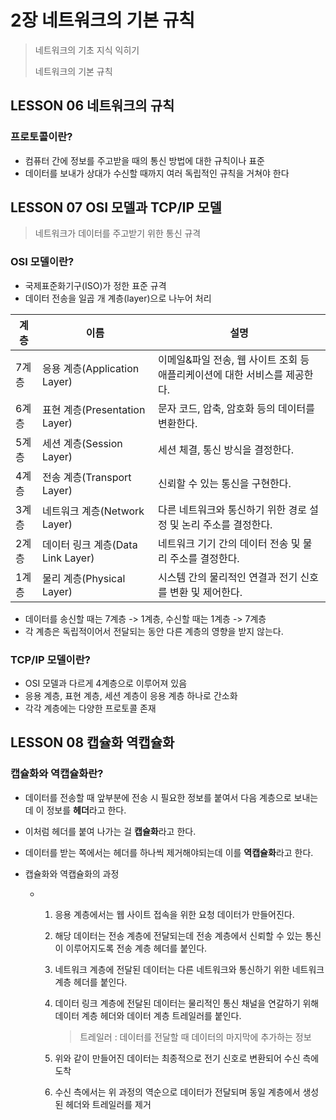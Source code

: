 # 2장 네트워크의 기본 규칙

> 네트워크의 기초 지식 익히기
>
> 네트워크의 기본 규칙



## LESSON 06 네트워크의 규칙



### 프로토콜이란?

- 컴퓨터 간에 정보를 주고받을 때의 통신 방법에 대한 규칙이나 표준
- 데이터를 보내가 상대가 수신할 때까지 여러 독립적인 규칙을 거쳐야 한다



## LESSON 07 OSI 모델과 TCP/IP 모델

> 네트워크가 데이터를 주고받기 위한 통신 규격



### OSI 모델이란?

- 국제표준화기구(ISO)가 정한 표준 규격
- 데이터 전송을 일곱 개 계층(layer)으로 나누어 처리

| 계층  | 이름                              | 설명                                                         |
| ----- | --------------------------------- | ------------------------------------------------------------ |
| 7계층 | 응용 계층(Application Layer)      | 이메일&파일 전송, 웹 사이트 조회 등 애플리케이션에 대한 서비스를 제공한다. |
| 6계층 | 표현 계층(Presentation Layer)     | 문자 코드, 압축, 암호화 등의 데이터를 변환한다.              |
| 5계층 | 세션 계층(Session Layer)          | 세션 체결, 통신 방식을 결정한다.                             |
| 4계층 | 전송 계층(Transport Layer)        | 신뢰할 수 있는 통신을 구현한다.                              |
| 3계층 | 네트워크 계층(Network Layer)      | 다른 네트워크와 통신하기 위한 경로 설정 및 논리 주소를 결정한다. |
| 2계층 | 데이터 링크 계층(Data Link Layer) | 네트워크 기기 간의 데이터 전송 및 물리 주소를 결정한다.      |
| 1계층 | 물리 계층(Physical Layer)         | 시스템 간의 물리적인 연결과 전기 신호를 변환 및 제어한다.    |

- 데이터를 송신할 때는 7계층 -> 1계층, 수신할 때는 1계층 -> 7계층
-  각 계층은 독립적이어서 전달되는 동안 다른 계층의 영향을 받지 않는다.



### TCP/IP 모델이란?

- OSI 모델과 다르게 4계층으로 이루어져 있음
- 응용 계층, 표현 계층, 세션 계층이 응용 계층 하나로 간소화
- 각각 계층에는 다양한 프로토콜 존재



## LESSON 08 캡슐화 역캡슐화



### 캡슐화와 역캡슐화란?

- 데이터를 전송할 때 앞부분에 전송 시 필요한 정보를 붙여서 다음 계층으로 보내는데 이 정보를 **헤더**라고 한다. 

- 이처럼 헤더를 붙여 나가는 걸 **캡슐화**라고 한다.

- 데이터를 받는 쪽에서는 헤더를 하나씩 제거해야되는데 이를 **역캡슐화**라고 한다.

- 캡슐화와 역캡슐화의 과정

  - 1. 응용 계층에서는 웹 사이트 접속을 위한 요청 데이터가 만들어진다.

    2.  해당 데이터는 전송 계층에 전달되는데 전송 계층에서 신뢰할 수 있는 통신이 이루어지도록 전송 계층 헤더를 붙인다.

    3.  네트워크 계층에 전달된 데이터는 다른 네트워크와 통신하기 위한 네트워크 계층 헤더를 붙인다.

    4. 데이터 링크 계층에 전달된 데이터는 물리적인 통신 채널을 연갈하기 위해 데이터 계층 헤더와 데이터 계층 트레일러를 붙인다.

       > 트레일러 : 데이터를 전달할 때 데이터의 마지막에 추가하는 정보

    5. 위와 같이 만들어진 데이터는 최종적으로 전기 신호로 변환되어 수신 측에 도착

    6. 수신 측에서는 위 과정의 역순으로 데이터가 전달되며 동일 계층에서 생성된 헤더와 트레일러를 제거



